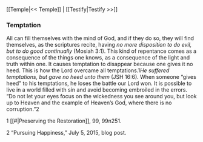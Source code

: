 [[Temple|<< Temple]]  |  [[Testify|Testify >>]]

### Temptation
All can fill themselves with the mind of God, and if they do so, they will find themselves, as the scriptures recite, having *no more disposition to do evil, but to do good continually* (Mosiah 3:1). This kind of repentance comes as a consequence of the things one knows, as a consequence of the light and truth within one. It causes temptation to disappear because one gives it no heed. This is how the Lord overcame all temptations.1*He suffered temptations, but gave no heed unto them* (JSH 16:6). When someone “gives heed” to his temptations, he loses the battle our Lord won. It is possible to live in a world filled with sin and avoid becoming embroiled in the errors. “Do not let your eyes focus on the wickedness you see around you, but look up to Heaven and the example of Heaven’s God, where there is no corruption.”2



1
[[#|Preserving the Restoration]], 99, 99n251.


2 “Pursuing Happiness,” July 5, 2015, blog post.